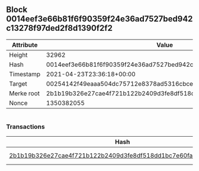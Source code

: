 ## Block 0014eef3e66b81f6f90359f24e36ad7527bed942c13278f97ded2f8d1390f2f2

Attribute | Value
--- | ---
Height | 32962
Hash | 0014eef3e66b81f6f90359f24e36ad7527bed942c13278f97ded2f8d1390f2f2
Timestamp | 2021-04-23T23:36:18+00:00
Target | 00254142f49eaaa504dc75712e8378ad5316cbcead634704b3734b6271167cc4
Merke root | 2b1b19b326e27cae4f721b122b2409d3fe8df518dd1bc7e60fa8c2a508ffcf42
Nonce | 1350382055

```

```

### Transactions

Hash | Amount
--- | ---
[2b1b19b326e27cae4f721b122b2409d3fe8df518dd1bc7e60fa8c2a508ffcf42](2b1b19b326e27cae4f721b122b2409d3fe8df518dd1bc7e60fa8c2a508ffcf42.md) | 10.00000000 SKEPTI 
